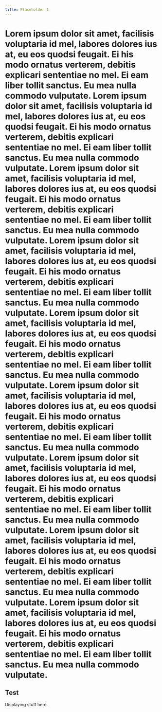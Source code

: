 ```yaml
---
title: Placeholder 1
---
```

# Lorem ipsum dolor sit amet, facilisis voluptaria id mel, labores dolores ius at, eu eos quodsi feugait. Ei his modo ornatus verterem, debitis explicari sententiae no mel. Ei eam liber tollit sanctus. Eu mea nulla commodo vulputate. Lorem ipsum dolor sit amet, facilisis voluptaria id mel, labores dolores ius at, eu eos quodsi feugait. Ei his modo ornatus verterem, debitis explicari sententiae no mel. Ei eam liber tollit sanctus. Eu mea nulla commodo vulputate. Lorem ipsum dolor sit amet, facilisis voluptaria id mel, labores dolores ius at, eu eos quodsi feugait. Ei his modo ornatus verterem, debitis explicari sententiae no mel. Ei eam liber tollit sanctus. Eu mea nulla commodo vulputate. Lorem ipsum dolor sit amet, facilisis voluptaria id mel, labores dolores ius at, eu eos quodsi feugait. Ei his modo ornatus verterem, debitis explicari sententiae no mel. Ei eam liber tollit sanctus. Eu mea nulla commodo vulputate. Lorem ipsum dolor sit amet, facilisis voluptaria id mel, labores dolores ius at, eu eos quodsi feugait. Ei his modo ornatus verterem, debitis explicari sententiae no mel. Ei eam liber tollit sanctus. Eu mea nulla commodo vulputate. Lorem ipsum dolor sit amet, facilisis voluptaria id mel, labores dolores ius at, eu eos quodsi feugait. Ei his modo ornatus verterem, debitis explicari sententiae no mel. Ei eam liber tollit sanctus. Eu mea nulla commodo vulputate. Lorem ipsum dolor sit amet, facilisis voluptaria id mel, labores dolores ius at, eu eos quodsi feugait. Ei his modo ornatus verterem, debitis explicari sententiae no mel. Ei eam liber tollit sanctus. Eu mea nulla commodo vulputate. Lorem ipsum dolor sit amet, facilisis voluptaria id mel, labores dolores ius at, eu eos quodsi feugait. Ei his modo ornatus verterem, debitis explicari sententiae no mel. Ei eam liber tollit sanctus. Eu mea nulla commodo vulputate. Lorem ipsum dolor sit amet, facilisis voluptaria id mel, labores dolores ius at, eu eos quodsi feugait. Ei his modo ornatus verterem, debitis explicari sententiae no mel. Ei eam liber tollit sanctus. Eu mea nulla commodo vulputate.


## Test
Displaying stuff here.
